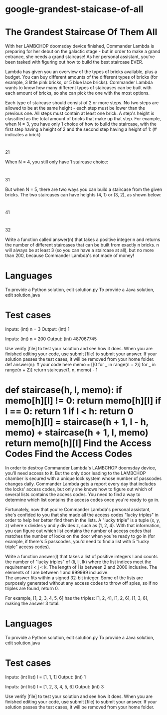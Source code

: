 # google-grandest-staicase-of-all
The Grandest Staircase Of Them All
==================================

With her LAMBCHOP doomsday device finished, Commander Lambda is preparing for her debut on the galactic stage - but in order to make a grand entrance,
she needs a grand staircase! As her personal assistant, you've been tasked with figuring out how to build the best staircase EVER.

Lambda has given you an overview of the types of bricks available, plus a budget. You can buy different amounts of the different types of bricks (for
example, 3 little pink bricks, or 5 blue lace bricks). Commander Lambda wants to know how many different types of staircases can be built with each
amount of bricks, so she can pick the one with the most options.

Each type of staircase should consist of 2 or more steps.  No two steps are allowed to be at the same height - each step must be lower than the previous
one. All steps must contain at least one brick. A step's height is classified as the total amount of bricks that make up that step.
For example, when N = 3, you have only 1 choice of how to build the staircase, with the first step having a height of 2 and the second step having a
height of 1: (# indicates a brick)

#
##
21

When N = 4, you still only have 1 staircase choice:

#
#
##
31

But when N = 5, there are two ways you can build a staircase from the given bricks. The two staircases can have heights (4, 1) or (3, 2), as shown
below:

#
#
#
##
41

#
##
##
32

Write a function called answer(n) that takes a positive integer n and returns the number of different staircases that can be built from exactly n
bricks. n will always be at least 3 (so you can have a staircase at all), but no more than 200, because Commander Lambda's not made of money!

Languages
=========

To provide a Python solution, edit solution.py
To provide a Java solution, edit solution.java

Test cases
==========

Inputs:
    (int) n = 3
Output:
    (int) 1

Inputs:
    (int) n = 200
Output:
    (int) 487067745

Use verify [file] to test your solution and see how it does. When you are finished editing your code, use submit [file] to submit your answer. If your
solution passes the test cases, it will be removed from your home folder.
def answer(n):
    # your code here
    memo = [[0 for _ in range(n + 2)] for _ in range(n + 2)]
    return staircase(1, n, memo) - 1

def staircase(h, l, memo):
    if memo[h][l] != 0:
        return memo[h][l]
    if l == 0:
        return 1
    if l < h:
        return 0
    memo[h][l] = staircase(h + 1, l - h, memo) + staircase(h + 1, l, memo)
    return memo[h][l]
Find the Access Codes
Find the Access Codes
=====================

In order to destroy Commander Lambda's LAMBCHOP doomsday device, you'll need access to it. But the only door leading to the LAMBCHOP chamber is
secured with a unique lock system whose number of passcodes changes daily. Commander Lambda gets a report every day that includes the locks' access
codes, but only she knows how to figure out which of several lists contains the access codes. You need to find a way to determine which list contains
the access codes once you're ready to go in.

Fortunately, now that you're Commander Lambda's personal assistant, she's confided to you that she made all the access codes "lucky
triples" in order to help her better find them in the lists. A "lucky triple" is a tuple (x, y, z) where x divides y and y divides z,
such as (1, 2, 4). With that information, you can figure out which list contains the number of access codes that matches the number of locks on the door
when you're ready to go in (for example, if there's 5 passcodes, you'd need to find a list with 5 "lucky triple" access codes).

Write a function answer(l) that takes a list of positive integers l and counts the number of "lucky triples" of (li, lj, lk) where the list
indices meet the requirement i < j < k.  The length of l is between 2 and 2000 inclusive.  The elements of l are between 1 and 999999 inclusive.  
The answer fits within a signed 32-bit integer. Some of the lists are purposely generated without any access codes to throw off spies, so if no triples
are found, return 0.

For example, [1, 2, 3, 4, 5, 6] has the triples: [1, 2, 4], [1, 2, 6], [1, 3, 6], making the answer 3 total.

Languages
=========

To provide a Python solution, edit solution.py
To provide a Java solution, edit solution.java

Test cases
==========

Inputs:
    (int list) l = [1, 1, 1]
Output:
    (int) 1

Inputs:
    (int list) l = [1, 2, 3, 4, 5, 6]
Output:
    (int) 3

Use verify [file] to test your solution and see how it does. When you are finished editing your code, use submit [file] to submit your answer. If your
solution passes the test cases, it will be removed from your home folder.
